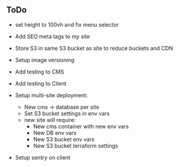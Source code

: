 
## ToDo

- set height to 100vh and fix menu selector
- Add SEO meta tags to my site
- Store S3 in same S3 bucket as site to reduce buckets and CDN
- Setup image versioning

- Add testing to CMS
- Add testing to Client

- Setup multi-site deployment:
  - New cms -> database per site
  - Set S3 bucket settings in env vars
  - new site will require:
    - New cms container with new env vars
    - New DB env vars
    - New S3 bucket env vars
    - New S3 bucket terraform settings

- Setup sentry on client